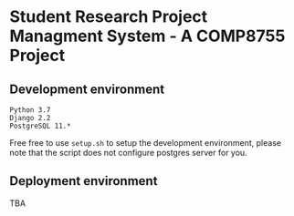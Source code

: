 # Student Research Project Managment System - A COMP8755 Project

## Development environment

```
Python 3.7
Django 2.2
PostgreSQL 11.*
```

Free free to use `setup.sh` to setup the development environment, please note
that the script does not configure postgres server for you.

## Deployment environment

TBA

